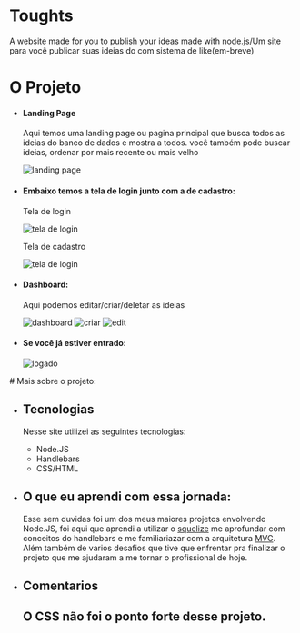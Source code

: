 # Toughts
A website made for you to publish your ideas made with node.js/Um site para você publicar suas ideias do com sistema de like(em-breve)

# O Projeto
<ul>
  <li>
    <h4>
      Landing Page
    </h4>
    <p>Aqui temos uma landing page ou pagina principal que busca todos as ideias do banco de dados e mostra a todos. você também pode buscar ideias, ordenar por mais recente ou mais velho</p>
    <img src="https://i.imgur.com/HUlxiJL.png" alt="landing page"/>
  </li>
  <li>
    <h4>
      Embaixo temos a tela de login junto com a de cadastro:
    </h4>
    <p>Tela de login</p>
    <img src="https://i.imgur.com/NJExTYm.png" alt="tela de login"/>
    <p>Tela de cadastro</p>
    <img src="https://i.imgur.com/Eo4NjcC.png" alt="tela de login"/>
  </li>
  <li>
    <h4>
    Dashboard:
    </h4>
    <p>Aqui podemos editar/criar/deletar as ideias</p>
    <img src="https://i.imgur.com/yQsoxZ4.png" alt="dashboard"/>
    <img src="https://i.imgur.com/WeVO31X.png" alt="criar" />
    <img src="https://i.imgur.com/gvLTClP.png" alt="edit"/>
  </li>
  <li>
    <h4>
      Se você já estiver entrado:
    </h4>
    <img src="https://i.imgur.com/FOAuDg2.png" alt="logado"/>
  </li>
  </ul>
# Mais sobre o projeto:
<ul>
  <li>
    <h2>
      Tecnologias
    </h2>
    <p>
      Nesse site utilizei as seguintes tecnologias: 
    </p>
    <ul>
      <li>
        Node.JS
      </li>
      <li>
        Handlebars
      </li>
      <li>
        CSS/HTML
      </li>
    </ul>
  </li>
  <li>
    <h2>
    O que eu aprendi com essa jornada:    
    </h2>
    <p>
    Esse sem duvidas foi um dos meus maiores projetos envolvendo Node.JS, foi aqui que aprendi a utilizar o <a target="_blank" href="https://sequelize.org">squelize</a> me aprofundar com conceitos do handlebars e me familiariazar com a arquitetura <a target="_blank" href="https://www.lewagon.com/pt-BR/blog/o-que-e-padrao-mvc#:~:text=O%20MVC%20é%20uma%20sigla,sejam%20mais%20rápidas%20e%20dinâmicas.">MVC</a>. Além também de varios desafios que tive que enfrentar pra finalizar o projeto que me ajudaram a me tornar o profissional de hoje.
    </p>
  </li>
  <li>
    <h2>Comentarios<h2>
      <p>O CSS não foi o ponto forte desse projeto.</p>
  </li>
 </ul>
 

